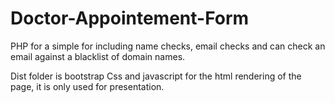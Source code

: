 # Doctor-Appointement-Form

PHP for a simple for including name checks, email checks and can check an email against a blacklist of domain names.

Dist folder is bootstrap Css and javascript for the html rendering of the page, it is only used for presentation.

